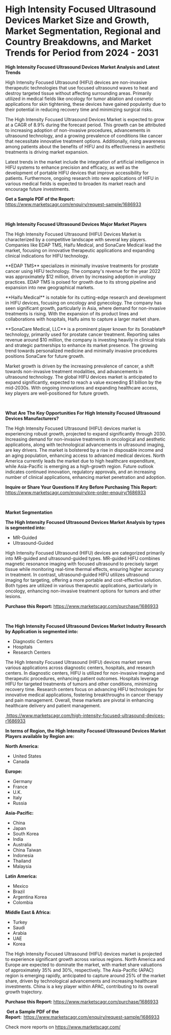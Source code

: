 <p><h1>High Intensity Focused Ultrasound Devices Market Size and Growth, Market Segmentation, Regional and Country Breakdowns, and Market Trends for Period from 2024 -  2031</h1></p><p><strong>High Intensity Focused Ultrasound Devices Market Analysis and Latest Trends</strong></p>
<p><p>High Intensity Focused Ultrasound (HIFU) devices are non-invasive therapeutic technologies that use focused ultrasound waves to heat and destroy targeted tissue without affecting surrounding areas. Primarily utilized in medical fields like oncology for tumor ablation and cosmetic applications for skin tightening, these devices have gained popularity due to their potential in reducing recovery time and minimizing surgical risks.</p><p>The High Intensity Focused Ultrasound Devices Market is expected to grow at a CAGR of 8.9% during the forecast period. This growth can be attributed to increasing adoption of non-invasive procedures, advancements in ultrasound technology, and a growing prevalence of conditions like cancer that necessitate innovative treatment options. Additionally, rising awareness among patients about the benefits of HIFU and its effectiveness in aesthetic treatments is driving market expansion.</p><p>Latest trends in the market include the integration of artificial intelligence in HIFU systems to enhance precision and efficacy, as well as the development of portable HIFU devices that improve accessibility for patients. Furthermore, ongoing research into new applications of HIFU in various medical fields is expected to broaden its market reach and encourage future investments.</p></p>
<p><strong>Get a Sample PDF of the Report:&nbsp;</strong> <a href="https://www.marketscagr.com/enquiry/request-sample/1686933?utm_campaign=1911&utm_medium=2&utm_source=Github&utm_content=ia&utm_term=31122024&utm_id=high-intensity-focused-ultrasound-devices">https://www.marketscagr.com/enquiry/request-sample/1686933</a></p>
<p>&nbsp;</p>
<p><strong>High Intensity Focused Ultrasound Devices Major Market Players</strong></p>
<p><p>The High Intensity Focused Ultrasound (HIFU) Devices Market is characterized by a competitive landscape with several key players. Companies like EDAP TMS, Haifu Medical, and SonaCare Medical lead the market, focusing on innovative therapeutic applications and expanding clinical indications for HIFU technology.</p><p>**EDAP TMS** specializes in minimally invasive treatments for prostate cancer using HIFU technology. The company's revenue for the year 2022 was approximately $12 million, driven by increasing adoption in urology practices. EDAP TMS is poised for growth due to its strong pipeline and expansion into new geographical markets.</p><p>**Haifu Medical** is notable for its cutting-edge research and development in HIFU devices, focusing on oncology and gynecology. The company has seen significant growth, particularly in Asia, where demand for non-invasive treatments is rising. With the expansion of its product lines and collaborations with hospitals, Haifu aims to capture a larger market share.</p><p>**SonaCare Medical, LLC** is a prominent player known for its Sonablate® technology, primarily used for prostate cancer treatment. Reporting sales revenue around $10 million, the company is investing heavily in clinical trials and strategic partnerships to enhance its market presence. The growing trend towards personalized medicine and minimally invasive procedures positions SonaCare for future growth.</p><p>Market growth is driven by the increasing prevalence of cancer, a shift towards non-invasive treatment modalities, and advancements in ultrasound technology. The global HIFU devices market is anticipated to expand significantly, expected to reach a value exceeding $1 billion by the mid-2030s. With ongoing innovations and expanding healthcare access, key players are well-positioned for future growth.</p></p>
<p>&nbsp;</p>
<p><strong>What Are The Key Opportunities For High Intensity Focused Ultrasound Devices Manufacturers?</strong></p>
<p><p>The High Intensity Focused Ultrasound (HIFU) devices market is experiencing robust growth, projected to expand significantly through 2030. Increasing demand for non-invasive treatments in oncological and aesthetic applications, along with technological advancements in ultrasound imaging, are key drivers. The market is bolstered by a rise in disposable income and an aging population, enhancing access to advanced medical devices. North America currently leads the market due to high healthcare expenditure, while Asia-Pacific is emerging as a high-growth region. Future outlook indicates continued innovation, regulatory approvals, and an increasing number of clinical applications, enhancing market penetration and adoption.</p></p>
<p><strong>Inquire or Share Your Questions If Any Before Purchasing This Report:</strong> <a href="https://www.marketscagr.com/enquiry/pre-order-enquiry/1686933?utm_campaign=1911&utm_medium=2&utm_source=Github&utm_content=ia&utm_term=31122024&utm_id=high-intensity-focused-ultrasound-devices">https://www.marketscagr.com/enquiry/pre-order-enquiry/1686933</a></p>
<p>&nbsp;</p>
<p><strong>Market Segmentation</strong></p>
<p><strong>The High Intensity Focused Ultrasound Devices Market Analysis by types is segmented into:</strong></p>
<p><ul><li>MR-Guided</li><li>Ultrasound-Guided</li></ul></p>
<p><p>High Intensity Focused Ultrasound (HIFU) devices are categorized primarily into MR-guided and ultrasound-guided types. MR-guided HIFU combines magnetic resonance imaging with focused ultrasound to precisely target tissue while monitoring real-time thermal effects, ensuring higher accuracy in treatment. In contrast, ultrasound-guided HIFU utilizes ultrasound imaging for targeting, offering a more portable and cost-effective solution. Both types are utilized in various therapeutic applications, particularly in oncology, enhancing non-invasive treatment options for tumors and other lesions.</p></p>
<p><strong>Purchase this Report:&nbsp;</strong><a href="https://www.marketscagr.com/purchase/1686933?utm_campaign=1911&utm_medium=2&utm_source=Github&utm_content=ia&utm_term=31122024&utm_id=high-intensity-focused-ultrasound-devices">https://www.marketscagr.com/purchase/1686933</a></p>
<p>&nbsp;</p>
<p><strong>The High Intensity Focused Ultrasound Devices Market Industry Research by Application is segmented into:</strong></p>
<p><ul><li>Diagnostic Centers</li><li>Hospitals</li><li>Research Centers</li></ul></p>
<p><p>The High Intensity Focused Ultrasound (HIFU) devices market serves various applications across diagnostic centers, hospitals, and research centers. In diagnostic centers, HIFU is utilized for non-invasive imaging and therapeutic procedures, enhancing patient outcomes. Hospitals leverage HIFU for targeted treatments of tumors and other conditions, minimizing recovery time. Research centers focus on advancing HIFU technologies for innovative medical applications, fostering breakthroughs in cancer therapy and pain management. Overall, these markets are pivotal in enhancing healthcare delivery and patient management.</p></p>
<p><a href="https://www.marketscagr.com/high-intensity-focused-ultrasound-devices-r1686933?utm_campaign=1911&utm_medium=2&utm_source=Github&utm_content=ia&utm_term=31122024&utm_id=high-intensity-focused-ultrasound-devices">&nbsp;https://www.marketscagr.com/high-intensity-focused-ultrasound-devices-r1686933</a></p>
<p><strong>In terms of Region, the High Intensity Focused Ultrasound Devices Market Players available by Region are:</strong></p>
<p>
    <p> <strong> North America: </strong>
        <ul>
            <li>United States</li>
            <li>Canada</li>
        </ul>
        </p> 
    <p> <strong> Europe: </strong>
        <ul>
            <li>Germany</li>
            <li>France</li>
            <li>U.K.</li>
            <li>Italy</li>
            <li>Russia</li>
        </ul>
        </p> 
    <p> <strong> Asia-Pacific: </strong>
        <ul>
            <li>China</li>
            <li>Japan</li>
            <li>South Korea</li>
            <li>India</li>
            <li>Australia</li>
            <li>China Taiwan</li>
            <li>Indonesia</li>
            <li>Thailand</li>
            <li>Malaysia</li>
        </ul>
        </p> 
    <p> <strong> Latin America: </strong>
        <ul>
            <li>Mexico</li>
            <li>Brazil</li>
            <li>Argentina Korea</li>
            <li>Colombia</li>
        </ul>
        </p> 
    <p> <strong> Middle East & Africa: </strong>
        <ul>
            <li>Turkey</li>
            <li>Saudi</li>
            <li>Arabia</li>
            <li>UAE</li>
            <li>Korea</li>
        </ul>
    </p>
    </p>
<p><p>The High Intensity Focused Ultrasound (HIFU) devices market is projected to experience significant growth across various regions. North America and Europe are expected to dominate the market, with market share valuations of approximately 35% and 30%, respectively. The Asia-Pacific (APAC) region is emerging rapidly, anticipated to capture around 25% of the market share, driven by technological advancements and increasing healthcare investments. China is a key player within APAC, contributing to its overall growth trajectory.</p></p>
<p><strong>Purchase this Report: </strong><a href="https://www.marketscagr.com/purchase/1686933?utm_campaign=1911&utm_medium=2&utm_source=Github&utm_content=ia&utm_term=31122024&utm_id=high-intensity-focused-ultrasound-devices">https://www.marketscagr.com/purchase/1686933</a></p>
<p>&nbsp;<strong>Get a Sample PDF of the Report:&nbsp;&nbsp;</strong><a href="https://www.marketscagr.com/enquiry/request-sample/1686933?utm_campaign=1911&utm_medium=2&utm_source=Github&utm_content=ia&utm_term=31122024&utm_id=high-intensity-focused-ultrasound-devices">https://www.marketscagr.com/enquiry/request-sample/1686933</a></p>
<p><strong></strong></p>
<p>Check more reports on <a href="https://www.marketscagr.com/?utm_campaign=1911&utm_medium=2&utm_source=Github&utm_content=ia&utm_term=31122024&utm_id=high-intensity-focused-ultrasound-devices">https://www.marketscagr.com/</a></p>